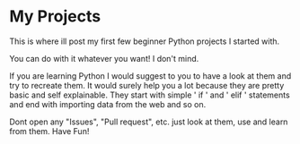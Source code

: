 # My Projects
This is where ill post my first few beginner Python projects I started with.

You can do with it whatever you want! I don't mind.

If you are learning Python I would suggest to you to have a look at them and try to recreate them. It would surely help you a lot because they are pretty basic and self explainable. They start with simple ' if ' and ' elif ' statements and end with importing data from the web and so on.

Dont open any "Issues", "Pull request", etc. just look at them, use and learn from them. Have Fun!
